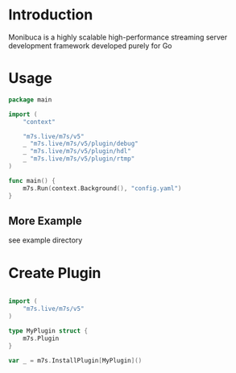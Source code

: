 
# Introduction
Monibuca is a highly scalable high-performance streaming server development framework developed purely for Go
# Usage

```go
package main

import (
	"context"

	"m7s.live/m7s/v5"
	_ "m7s.live/m7s/v5/plugin/debug"
	_ "m7s.live/m7s/v5/plugin/hdl"
	_ "m7s.live/m7s/v5/plugin/rtmp"
)

func main() {
	m7s.Run(context.Background(), "config.yaml")
}

```


## More Example

see example directory

# Create Plugin

```go

import (
	"m7s.live/m7s/v5"
)

type MyPlugin struct {
	m7s.Plugin
}

var _ = m7s.InstallPlugin[MyPlugin]()
```